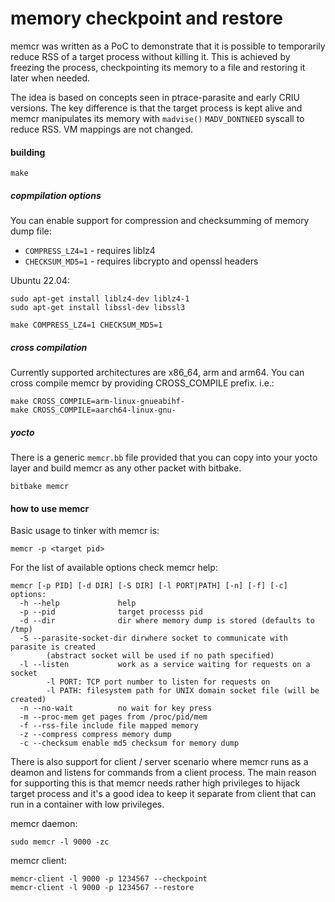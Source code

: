 # memory checkpoint and restore
memcr was written as a PoC to demonstrate that it is possible to temporarily reduce RSS of a target process without killing it. This is achieved by freezing the process, checkpointing its memory to a file and restoring it later when needed.

The idea is based on concepts seen in ptrace-parasite and early CRIU versions. The key difference is that the target process is kept alive and memcr manipulates its memory with `madvise()` `MADV_DONTNEED` syscall to reduce RSS. VM mappings are not changed.

#### building

```
make
```
##### copmpilation options
You can enable support for compression and checksumming of memory dump file:
 - `COMPRESS_LZ4=1` - requires liblz4
 - `CHECKSUM_MD5=1` - requires libcrypto and openssl headers

Ubuntu 22.04:
```
sudo apt-get install liblz4-dev liblz4-1
sudo apt-get install libssl-dev libssl3
```

 ```
 make COMPRESS_LZ4=1 CHECKSUM_MD5=1
 ```

##### cross compilation
Currently supported architectures are x86_64, arm and arm64. You can cross compile memcr by providing CROSS_COMPILE prefix. i.e.:
```
make CROSS_COMPILE=arm-linux-gnueabihf-
make CROSS_COMPILE=aarch64-linux-gnu-
```
##### yocto
There is a generic `memcr.bb` file provided that you can copy into your yocto layer and build memcr as any other packet with bitbake.
```
bitbake memcr
```

#### how to use memcr
Basic usage to tinker with memcr is:
```
memcr -p <target pid>
```
For the list of available options check memcr help:
```
memcr [-p PID] [-d DIR] [-S DIR] [-l PORT|PATH] [-n] [-f] [-c]
options:
  -h --help             help
  -p --pid              target processs pid
  -d --dir              dir where memory dump is stored (defaults to /tmp)
  -S --parasite-socket-dir dirwhere socket to communicate with parasite is created
        (abstract socket will be used if no path specified)
  -l --listen           work as a service waiting for requests on a socket
        -l PORT: TCP port number to listen for requests on
        -l PATH: filesystem path for UNIX domain socket file (will be created)
  -n --no-wait          no wait for key press
  -m --proc-mem get pages from /proc/pid/mem
  -f --rss-file include file mapped memory
  -z --compress compress memory dump
  -c --checksum enable md5 checksum for memory dump
```
There is also support for client / server scenario where memcr runs as a deamon and listens for commands from a client process. The main reason for supporting this is that memcr needs rather high privileges to hijack target process and it's a good idea to keep it separate from client that can run in a container with low privileges.

memcr daemon:
```
sudo memcr -l 9000 -zc
```
memcr client:
```
memcr-client -l 9000 -p 1234567 --checkpoint
memcr-client -l 9000 -p 1234567 --restore
```
